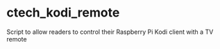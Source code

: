 # ctech_kodi_remote
Script to allow readers to control their Raspberry Pi Kodi client with a TV remote

